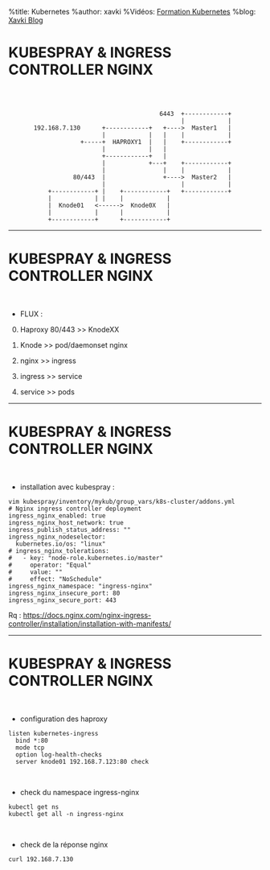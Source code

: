 %title: Kubernetes 
%author: xavki
%Vidéos: [Formation Kubernetes](https://www.youtube.com/playlist?list=PLn6POgpklwWqfzaosSgX2XEKpse5VY2v5)
%blog: [Xavki Blog](https://xavki.blog)


# KUBESPRAY & INGRESS CONTROLLER NGINX


<br>

```

                                          6443  +------------+
                                                |            |
       192.168.7.130      +------------+   +---->  Master1   |
                          |            |   |    |            |
                    +-----+  HAPROXY1  |   |    +------------+
                          |            |   |
                          +------------+   |
                          |            +---+    +------------+
                          |                |    |            |
                  80/443  |                +---->  Master2   |
                          |                     |            |
           +------------+ |    +------------+   +------------+
           |            | |    |            |
           |  Knode01   <------>  Knode0X   |
           |            |      |            |
           +------------+      +------------+
```


------------------------------------------------------------------------

# KUBESPRAY & INGRESS CONTROLLER NGINX



<br>

* FLUX :

0. Haproxy 80/443 >> KnodeXX

1. Knode >> pod/daemonset nginx

2. nginx >> ingress

3. ingress >> service

4. service >> pods



-----------------------------------------------------------------------


# KUBESPRAY & INGRESS CONTROLLER NGINX


<br>

* installation avec kubespray :

```
vim kubespray/inventory/mykub/group_vars/k8s-cluster/addons.yml
# Nginx ingress controller deployment
ingress_nginx_enabled: true
ingress_nginx_host_network: true
ingress_publish_status_address: ""
ingress_nginx_nodeselector:
  kubernetes.io/os: "linux"
# ingress_nginx_tolerations:
#   - key: "node-role.kubernetes.io/master"
#     operator: "Equal"
#     value: ""
#     effect: "NoSchedule"
ingress_nginx_namespace: "ingress-nginx"
ingress_nginx_insecure_port: 80
ingress_nginx_secure_port: 443
```

Rq : https://docs.nginx.com/nginx-ingress-controller/installation/installation-with-manifests/

---------------------------------------------------------------------------


# KUBESPRAY & INGRESS CONTROLLER NGINX

<br>

* configuration des haproxy

```
listen kubernetes-ingress
  bind *:80
  mode tcp
  option log-health-checks
  server knode01 192.168.7.123:80 check
```

<br>

* check du namespace ingress-nginx

```
kubectl get ns
kubectl get all -n ingress-nginx
```

<br>

* check de la réponse nginx

```
curl 192.168.7.130
```
